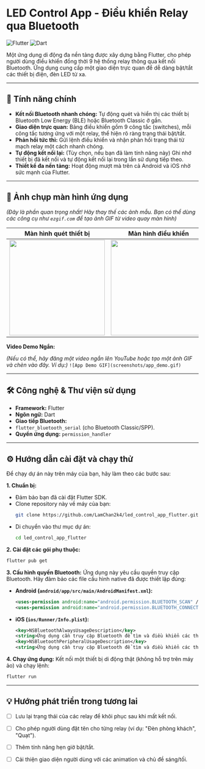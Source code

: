 # LED Control App - Điều khiển Relay qua Bluetooth

![Flutter](https://img.shields.io/badge/Flutter-%2302569B.svg?style=for-the-badge&logo=Flutter&logoColor=white) ![Dart](https://img.shields.io/badge/dart-%230175C2.svg?style=for-the-badge&logo=dart&logoColor=white)

Một ứng dụng di động đa nền tảng được xây dựng bằng Flutter, cho phép người dùng điều khiển đồng thời 9 hệ thống relay thông qua kết nối Bluetooth. Ứng dụng cung cấp một giao diện trực quan để dễ dàng bật/tắt các thiết bị điện, đèn LED từ xa.

---

## 🚀 Tính năng chính

- **Kết nối Bluetooth nhanh chóng:** Tự động quét và hiển thị các thiết bị Bluetooth Low Energy (BLE) hoặc Bluetooth Classic ở gần.
- **Giao diện trực quan:** Bảng điều khiển gồm 9 công tắc (switches), mỗi công tắc tương ứng với một relay, thể hiện rõ ràng trạng thái bật/tắt.
- **Phản hồi tức thì:** Gửi lệnh điều khiển và nhận phản hồi trạng thái từ mạch relay một cách nhanh chóng.
- **Tự động kết nối lại:** (Tùy chọn, nếu bạn đã làm tính năng này) Ghi nhớ thiết bị đã kết nối và tự động kết nối lại trong lần sử dụng tiếp theo.
- **Thiết kế đa nền tảng:** Hoạt động mượt mà trên cả Android và iOS nhờ sức mạnh của Flutter.

---

## 📸 Ảnh chụp màn hình ứng dụng

*(Đây là phần quan trọng nhất! Hãy thay thế các ảnh mẫu. Bạn có thể dùng các công cụ như `ezgif.com` để tạo ảnh GIF từ video quay màn hình)*

| Màn hình quét thiết bị | Màn hình điều khiển |
| :---: | :---: |
| <img src="screenshots/scan_screen.png" width="250"> | <img src="screenshots/control_panel.png" width="250"> |

**Video Demo Ngắn:**

*(Nếu có thể, hãy đăng một video ngắn lên YouTube hoặc tạo một ảnh GIF và chèn vào đây. Ví dụ:)*
`![App Demo GIF](screenshots/app_demo.gif)`

---

## 🛠️ Công nghệ & Thư viện sử dụng

- **Framework:** Flutter
- **Ngôn ngữ:** Dart
- **Giao tiếp Bluetooth:**
- `flutter_bluetooth_serial` (cho Bluetooth Classic/SPP). 
- **Quyền ứng dụng:** `permission_handler`

---

## ⚙️ Hướng dẫn cài đặt và chạy thử

Để chạy dự án này trên máy của bạn, hãy làm theo các bước sau:

**1. Chuẩn bị:**
- Đảm bảo bạn đã cài đặt Flutter SDK.
- Clone repository này về máy của bạn:
  ```bash
  git clone https://github.com/LamChan2k4/led_control_app_flutter.git
  ```
- Di chuyển vào thư mục dự án:
  ```bash
  cd led_control_app_flutter
  ```

**2. Cài đặt các gói phụ thuộc:**
```bash
flutter pub get
```

**3. Cấu hình quyền Bluetooth:**
Ứng dụng này yêu cầu quyền truy cập Bluetooth. Hãy đảm bảo các file cấu hình native đã được thiết lập đúng:
- **Android (`android/app/src/main/AndroidManifest.xml`):**
  ```xml
  <uses-permission android:name="android.permission.BLUETOOTH_SCAN" />
  <uses-permission android:name="android.permission.BLUETOOTH_CONNECT" />
  ```
- **iOS (`ios/Runner/Info.plist`):**
  ```xml
  <key>NSBluetoothAlwaysUsageDescription</key>
  <string>Ứng dụng cần truy cập Bluetooth để tìm và điều khiển các thiết bị relay.</string>
  <key>NSBluetoothPeripheralUsageDescription</key>
  <string>Ứng dụng cần truy cập Bluetooth để tìm và điều khiển các thiết bị relay.</string>
  ```

**4. Chạy ứng dụng:**
Kết nối một thiết bị di động thật (không hỗ trợ trên máy ảo) và chạy lệnh:
```bash
flutter run
```

---

## 💡 Hướng phát triển trong tương lai

- [ ] Lưu lại trạng thái của các relay để khôi phục sau khi mất kết nối.
- [ ] Cho phép người dùng đặt tên cho từng relay (ví dụ: "Đèn phòng khách", "Quạt").
- [ ] Thêm tính năng hẹn giờ bật/tắt.
- [ ] Cải thiện giao diện người dùng với các animation và chủ đề sáng/tối.

